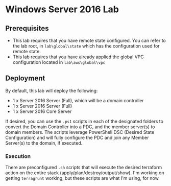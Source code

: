 # Windows Server 2016 Lab

## Prerequisites
* This lab requires that you have remote state configured. You can refer to the lab root, in `lab\global\state` which has the configuration used for remote state.
* This lab requires that you have already applied the global VPC configuration located in `lab\aws\global\vpc`

## Deployment

By default, this lab will deploy the following:
* 1 x Server 2016 Server (Full), which will be a domain controller
* 1 x Server 2016 Server (Full)
* 1 x Server 2016 Core Server

If desired, you can use the `.ps1` scripts in each of the designated folders to convert the Domain Controller into a PDC, and the member server(s) to domain members. The scripts leverage PowerShell DSC (Desired State Configuration) and will fully configure the PDC and join any Member Server(s) to the domain, if executed.

### Execution

There are preconfigured `.sh` scripts that will execute the desired terraform action on the entire stack (apply/plan/destroy/output/show). I'm working on getting `terragrunt` working, but these scripts are what I'm using, for now.